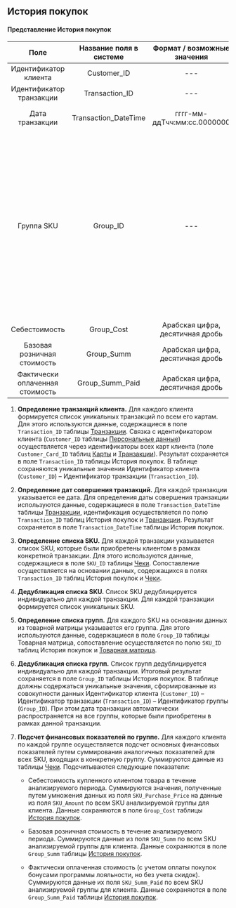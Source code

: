 ## История покупок

#### Представление История покупок

| **Поле**                        | **Название поля в системе** | **Формат / возможные значения**  | **Описание**                                                                                                                                                                                                 |
|:-------------------------------:|:---------------------------:|:--------------------------------:|:------------------------------------------------------------------------------------------------------------------------------------------------------------------------------------------------------------:|
| Идентификатор клиента           | Customer_ID                 | ---                              | ---                                                                                                                                                                                                          |
| Идентификатор транзакции        | Transaction_ID              | ---                              | ---                                                                                                                                                                                                          |
| Дата транзакции                 | Transaction_DateTime        | гггг-мм-ддTчч:мм:сс.0000000      | Дата совершения транзакции                                                                                                                                                                                   |
| Группа SKU                      | Group_ID                    | ---                              | Идентификатор группы родственных товаров, к которой относится товар (например, одинаковые йогурты одного производителя и объема, но разных вкусов). Указывается один идентификатор для всех товаров в группе |
| Себестоимость                   | Group_Cost                  | Арабская цифра, десятичная дробь | ---                                                                                                                                                                                                          |
| Базовая розничная стоимость     | Group_Summ                  | Арабская цифра, десятичная дробь | ---                                                                                                                                                                                                          |
| Фактически оплаченная стоимость | Group_Summ_Paid             | Арабская цифра, десятичная дробь | ---                                                                                                                                                                                                          |

1.  **Определение транзакций клиента.** Для каждого клиента формируется
    список уникальных транзакций по всем его картам. Для этого
    используются данные, содержащиеся в поле `Transaction_ID` таблицы
    [Транзакции](../README.md#таблица-транзакции). Связка с идентификатором клиента (`Customer_ID`
    таблицы [Персональные данные](../README.md#таблица-персональные-данные)) осуществляется через
    идентификаторы всех карт клиента (поле `Customer_Card_ID` таблиц
    [Карты](../README.md#таблица-карты) и [Транзакции](../README.md#таблица-транзакции)). Результат сохраняется
    в поле `Transaction_ID` таблицы История покупок. В таблице
    сохраняются уникальные значения Идентификатор клиента
    (`Customer_ID`) – Идентификатор транзакции (`Transaction_ID`).

2.  **Определение дат совершения транзакций.** Для каждой транзакции
    указывается ее дата. Для определения даты совершения транзакции
    используются данные, содержащиеся в поле `Transaction_DateTime` таблицы
    [Транзакции](../README.md#таблица-транзакции), идентификация осуществляется по полю
    `Transaction_ID` таблиц История покупок и [Транзакции](../README.md#таблица-транзакции).
    Результат сохраняется в поле `Transaction_DateTime` таблицы История покупок.

3.  **Определение списка SKU.** Для каждой транзакции указывается список
    SKU, которые были приобретены клиентом в рамках конкретной
    транзакции. Для этого используются данные, содержащиеся в поле
    `SKU_ID` таблицы [Чеки](../README.md#таблица-чеки). Сопоставление осуществляется на
    основании данных, содержащихся в полях `Transaction_ID` таблиц История покупок и [Чеки](../README.md#таблица-чеки).

4.  **Дедубликация списка SKU.** Список SKU дедублицируется
    индивидуально для каждой транзакции. Для каждой транзакции
    формируется список уникальных SKU.

5. **Определение списка групп.** Для каждого SKU на основании данных из
   товарной матрицы указывается его группа. Для этого используются
   данные, содержащиеся в поле `Group_ID` таблицы Товарная
   матрица, сопоставление осуществляется по полю `SKU_ID` таблиц История покупок и [Товарная матрица](../README.md#таблица-товарная-матрица).

6. **Дедубликация списка групп.** Список групп дедублицируется
   индивидуально для каждой транзакции. Итоговый результат сохраняется
   в поле `Group_ID` таблицы История покупок. В таблице должны
   содержаться уникальные значения, сформированные из совокупности
   данных Идентификатор клиента (`Customer_ID`) – Идентификатор
   транзакции (`Transaction_ID`) – Идентификатор группы (`Group_ID`).
   При этом дата транзакции автоматически распространяется на все
   группы, которые были приобретены в рамках данной транзакции.

7.  **Подсчет финансовых показателей по группе.** Для каждого клиента по
    каждой группе осуществляется подсчет основных финансовых показателей
    путем суммирования аналогичных показателей для всех SKU, входящих в
    конкретную группу. Суммируются данные из таблицы [Чеки](../README.md#таблица-чеки).
    Подсчитываются следующие показатели:

    - Себестоимость купленного клиентом товара в течение 
      анализируемого периода. Суммируются значения, полученные путем умножения данных из поля `SKU_Purchase_Price` на данные из поля `SKU_Amount`
      по всем SKU анализируемой группы для клиента. Данные
      сохраняются в поле `Group_Cost` таблицы [История покупок](../README.md#представление-история-покупок).

    - Базовая розничная стоимость в течение анализируемого периода.
      Суммируются данные из поля `SKU_Summ` по всем SKU
      анализируемой группы для клиента. Данные сохраняются в поле
      `Group_Summ` таблицы [История покупок](../README.md#представление-история-покупок).

    - Фактически оплаченная стоимость (с учетом оплаты покупок
      бонусами программы лояльности, но без учета скидок).
      Суммируются данные их поля `SKU_Summ_Paid` по всем SKU
      анализируемой группы для клиента. Данные сохраняются в поле
      `Group_Summ_Paid` таблицы [История покупок](../README.md#представление-история-покупок).
